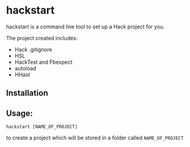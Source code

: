 # hackstart

hackstart is a command line tool to set up a Hack project for you. 

The project created includes:
 - Hack .gitignore
 - HSL
 - HackTest and Fbexpect
 - autoload
 - HHast

## Installation

## Usage:

`hackstart [NAME_OF_PROJECT]`

to create a project which will be stored in a folder called `NAME_OF_PROJECT`
